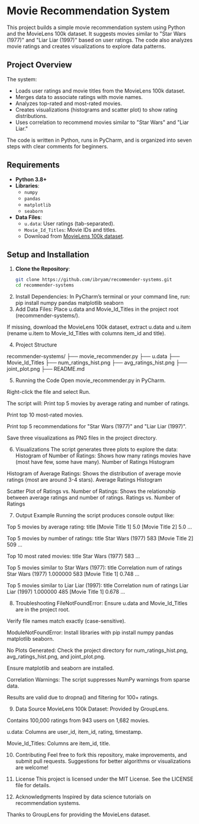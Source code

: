 # Movie Recommendation System

This project builds a simple movie recommendation system using Python and the MovieLens 100k dataset. It suggests movies similar to "Star Wars (1977)" and "Liar Liar (1997)" based on user ratings. The code also analyzes movie ratings and creates visualizations to explore data patterns.

## Project Overview

The system:
- Loads user ratings and movie titles from the MovieLens 100k dataset.
- Merges data to associate ratings with movie names.
- Analyzes top-rated and most-rated movies.
- Creates visualizations (histograms and scatter plot) to show rating distributions.
- Uses correlation to recommend movies similar to "Star Wars" and "Liar Liar."

The code is written in Python, runs in PyCharm, and is organized into seven steps with clear comments for beginners.

## Requirements

- **Python 3.8+**
- **Libraries**:
  - `numpy`
  - `pandas`
  - `matplotlib`
  - `seaborn`
- **Data Files**:
  - `u.data`: User ratings (tab-separated).
  - `Movie_Id_Titles`: Movie IDs and titles.
  - Download from [MovieLens 100k dataset](https://grouplens.org/datasets/movielens/100k/).

## Setup and Installation

1. **Clone the Repository**:
   ```bash
   git clone https://github.com/ibryam/recommender-systems.git
   cd recommender-systems
   
2. Install Dependencies:
In PyCharm’s terminal or your command line, run:
pip install numpy pandas matplotlib seaborn
3. Add Data Files:
Place u.data and Movie_Id_Titles in the project root (recommender-systems/).

If missing, download the MovieLens 100k dataset, extract u.data and u.item (rename u.item to Movie_Id_Titles with columns item_id and title).

4. Project Structure

recommender-systems/
├── movie_recommender.py
├── u.data
├── Movie_Id_Titles
├── num_ratings_hist.png
├── avg_ratings_hist.png
├── joint_plot.png
├── README.md


5. Running the Code
Open movie_recommender.py in PyCharm.

Right-click the file and select Run.

The script will:
Print top 5 movies by average rating and number of ratings.

Print top 10 most-rated movies.

Print top 5 recommendations for "Star Wars (1977)" and "Liar Liar (1997)".

Save three visualizations as PNG files in the project directory.

6. Visualizations
The script generates three plots to explore the data:
Histogram of Number of Ratings:
Shows how many ratings movies have (most have few, some have many).
Number of Ratings Histogram

Histogram of Average Ratings:
Shows the distribution of average movie ratings (most are around 3-4 stars).
Average Ratings Histogram

Scatter Plot of Ratings vs. Number of Ratings:
Shows the relationship between average ratings and number of ratings.
Ratings vs. Number of Ratings

7. Output Example
Running the script produces console output like:

Top 5 movies by average rating:
title
[Movie Title 1]    5.0
[Movie Title 2]    5.0
...

Top 5 movies by number of ratings:
title
Star Wars (1977)    583
[Movie Title 2]     509
...

Top 10 most rated movies:
title
Star Wars (1977)    583
...

Top 5 movies similar to Star Wars (1977):
title                    Correlation  num of ratings
Star Wars (1977)         1.000000     583
[Movie Title 1]          0.748
...

Top 5 movies similar to Liar Liar (1997):
title                    Correlation  num of ratings
Liar Liar (1997)         1.000000     485
[Movie Title 1]          0.678
...


8. Troubleshooting
FileNotFoundError:
Ensure u.data and Movie_Id_Titles are in the project root.

Verify file names match exactly (case-sensitive).

ModuleNotFoundError:
Install libraries with pip install numpy pandas matplotlib seaborn.

No Plots Generated:
Check the project directory for num_ratings_hist.png, avg_ratings_hist.png, and joint_plot.png.

Ensure matplotlib and seaborn are installed.

Correlation Warnings:
The script suppresses NumPy warnings from sparse data.

Results are valid due to dropna() and filtering for 100+ ratings.

9. Data Source
MovieLens 100k Dataset:
Provided by GroupLens.

Contains 100,000 ratings from 943 users on 1,682 movies.

u.data: Columns are user_id, item_id, rating, timestamp.

Movie_Id_Titles: Columns are item_id, title.

10. Contributing
Feel free to fork this repository, make improvements, and submit pull requests. Suggestions for better algorithms or visualizations are welcome!

11. License
This project is licensed under the MIT License. See the LICENSE file for details.

12. Acknowledgments
Inspired by data science tutorials on recommendation systems.

Thanks to GroupLens for providing the MovieLens dataset.

